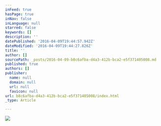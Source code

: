 ```yaml
---
inFeed: true
hasPage: true
inNav: false
inLanguage: null
starred: false
keywords: []
description: ''
datePublished: '2016-04-09T19:44:57.942Z'
dateModified: '2016-04-09T19:44:27.826Z'
title: ''
author: []
sourcePath: _posts/2016-04-09-b8c6afba-d4a3-412b-bca2-e5f371405008.md
published: true
authors: []
publisher:
  name: null
  domain: null
  url: null
  favicon: null
url: b8c6afba-d4a3-412b-bca2-e5f371405008/index.html
_type: Article

---
```

![](https://the-grid-user-content.s3-us-west-2.amazonaws.com/ba9beadf-ad1e-41c0-98e1-51846b5b2ee9.jpg)